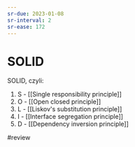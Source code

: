 ```yaml
---
sr-due: 2023-01-08
sr-interval: 2
sr-ease: 172
---
```


# SOLID

SOLID, czyli:

1. S - [[Single responsibility principle]]
2. O - [[Open closed principle]]
3. L - [[Liskov's substitution principle]]
4. I - [[Interface segregation principle]]
6. D - [[Dependency inversion principle]]

#review